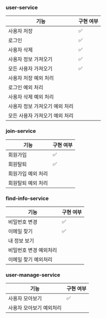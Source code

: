 ### user-service
|기능|구현 여부|
|---|---|
|사용자 저장|✅|
|로그인|✅|
|사용자 삭제|✅|
|사용자 정보 가져오기|✅|
|모든 사용자 가져오기|✅|
|사용자 저장 예외 처리||
|로그인 예외 처리||
|사용자 삭제 예외 처리||
|사용자 정보 가져오기 예외 처리||
|모든 사용자 가져오기 예외 처리||

### join-service
|기능|구현 여부|
|---|---|
|회원가입|✅|
|회원탈퇴|✅|
|회원가입 예외 처리||
|회원탈퇴 예외 처리||

### find-info-service
|기능|구현 여부|
|---|---|
|비밀번호 변경|✅|
|이메일 찾기|✅|
|내 정보 보기||
|비밀번호 변경 예외처리||
|이메일 찾기 예외처리||

### user-manage-service
|기능|구현 여부|
|---|---|
|사용자 모아보기|✅|
|사용자 모아보기 예외처리||